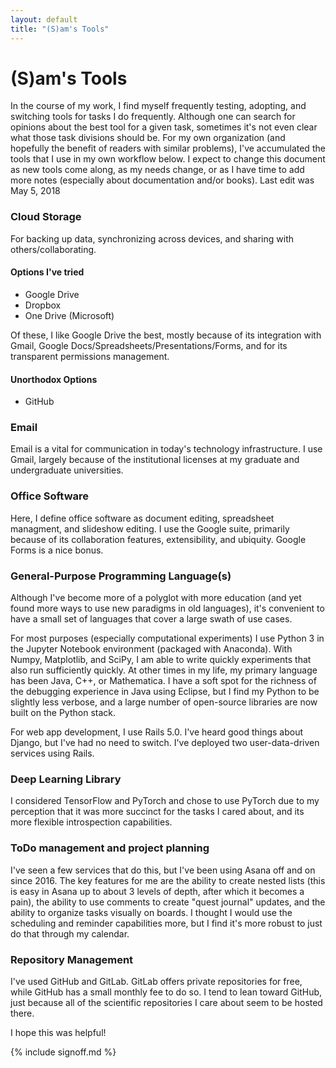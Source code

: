 ```yaml
---
layout: default
title: "(S)am's Tools"
---
```

# (S)am's Tools
In the course of my work, I find myself frequently testing, adopting, and switching tools for tasks I do frequently. Although one can search for opinions about the best tool for a given task, sometimes it's not even clear what those task divisions should be. For my own organization (and hopefully the benefit of readers with similar problems), I've accumulated the tools that I use in my own workflow below. I expect to change this document as new tools come along, as my needs change, or as I have time to add more notes (especially about documentation and/or books). Last edit was May 5, 2018

### Cloud Storage
For backing up data, synchronizing across devices, and sharing with others/collaborating.

#### Options I've tried
- Google Drive
- Dropbox
- One Drive (Microsoft)

Of these, I like Google Drive the best, mostly because of its integration with Gmail, Google Docs/Spreadsheets/Presentations/Forms, and for its transparent permissions management.

#### Unorthodox Options
- GitHub

### Email
Email is a vital for communication in today's technology infrastructure. I use Gmail, largely because of the institutional licenses at my graduate and undergraduate universities.

### Office Software
Here, I define office software as document editing, spreadsheet managment, and slideshow editing. I use the Google suite, primarily because of its collaboration features, extensibility, and ubiquity. Google Forms is a nice bonus.

### General-Purpose Programming Language(s)
Although I've become more of a polyglot with more education (and yet found more ways to use new paradigms in old languages), it's convenient to have a small set of languages that cover a large swath of use cases.

For most purposes (especially computational experiments) I use Python 3 in the Jupyter Notebook environment (packaged with Anaconda). With Numpy, Matplotlib, and SciPy, I am able to write quickly experiments that also run sufficiently quickly. At other times in my life, my primary language has been Java, C++, or Mathematica. I have a soft spot for the richness of the debugging experience in Java using Eclipse, but I find my Python to be slightly less verbose, and a large number of open-source libraries are now built on the Python stack.

For web app development, I use Rails 5.0. I've heard good things about Django, but I've had no need to switch. I've deployed two user-data-driven services using Rails.

### Deep Learning Library
I considered TensorFlow and PyTorch and chose to use PyTorch due to my perception that it was more succinct for the tasks I cared about, and its more flexible introspection capabilities.

### ToDo management and project planning
I've seen a few services that do this, but I've been using Asana off and on since 2016. The key features for me are the ability to create nested lists (this is easy in Asana up to about 3 levels of depth, after which it becomes a pain), the ability to use comments to create "quest journal" updates, and the ability to organize tasks visually on boards. I thought I would use the scheduling and reminder capabilities more, but I find it's more robust to just do that through my calendar.

### Repository Management
I've used GitHub and GitLab. GitLab offers private repositories for free, while GitHub has a small monthly fee to do so. I tend to lean toward GitHub, just because all of the scientific repositories I care about seem to be hosted there.

I hope this was helpful!

{% include signoff.md %}
